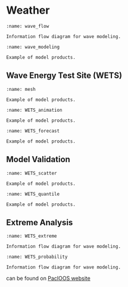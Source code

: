 # Weather

```{figure} ../images/wave_modeling_flow.png
:name: wave_flow

Information flow diagram for wave modeling.
```

```{figure} ../images/wave_modeling.png
:name: wave_modeling

Example of model products.
```

## Wave Energy Test Site (WETS)

```{figure} ../images/MCBH_mesh.png
:name: mesh

Example of model products.
```

```{figure} ../images/MCBH_animation.gif
:name: WETS_animation

Example of model products.
```

```{figure} ../images/MCBH_forecast.png
:name: WETS_forecast

Example of model products.
```

## Model Validation
```{figure} ../images/model_skill.png
:name: WETS_scatter

Example of model products.
```
```{figure} ../images/model_skill_quantile.png
:name: WETS_quantile

Example of model products.
```

## Extreme Analysis
```{figure} ../images/WETS_extreme.png
:name: WETS_extreme

Information flow diagram for wave modeling.
```

```{figure} ../images/WETS_probability.png
:name: WETS_probability

Information flow diagram for wave modeling.
```


can be found on [PacIOOS website](http://www.pacioos.hawaii.edu/)